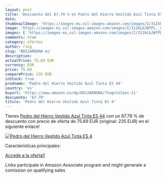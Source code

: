 ```yaml
---
layout: post
title: 'Descuento del 67.79 % en Pedro del Hierro Vestido Azul Tinta ES 4'
date: 
thumbnailImage: 'https://images-eu.ssl-images-amazon.com/images/I/312kLbJW7PL._SL200_.jpg'
image: 'https://images-eu.ssl-images-amazon.com/images/I/312kLbJW7PL._SL200_.jpg'
images: [ 'https://images-eu.ssl-images-amazon.com/images/I/312kLbJW7PL._SL200_.jpg' ]
comments: true
category: ofertas
author: ring
slug: 'B012ARNONA-es'
description:
actualPrice: 75.69 EUR
currency: EUR
price: 75.69
comparePrice: 235 EUR
inStock: true
prodname: 'Pedro del Hierro Vestido Azul Tinta ES 44'
country: 'es'
buyurl: 'https://www.amazon.es/dp/B012ARNONA/?tag=tolees-21'
descuento: '67.79'
titulo: 'Pedro del Hierro Vestido Azul Tinta ES 4'
---
```


Tienes [Pedro del Hierro Vestido Azul Tinta ES 44](https://www.amazon.es/dp/B012ARNONA/?tag=tolees-21) con un 67.79 % de descuento con precio de oferta de 75.69 EUR (original: 235 EUR) en el siguiente enlace!

[![Pedro del Hierro Vestido Azul Tinta ES 4](https://images-eu.ssl-images-amazon.com/images/I/312kLbJW7PL._SL200_.jpg)](https://www.amazon.es/dp/B012ARNONA/?tag=tolees-21)

Características principales:


[Accede a la oferta!!](https://www.amazon.es/dp/B012ARNONA/?tag=tolees-21)

Links participate in Amazon Associate program and might generate a comission on qualifying sales


